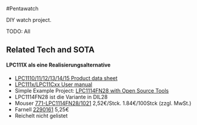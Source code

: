 #Pentawatch

DIY watch project.

TODO: All

## Related Tech and SOTA

#### LPC111X als eine Realisierungsalternative

* [LPC1110/11/12/13/14/15 Product data sheet](http://www.nxp.com/documents/data_sheet/LPC111X.pdf)
* [LPC111x/LPC11Cxx User manual](http://www.nxp.com/documents/user_manual/UM10398.pdf)
* Simple Example Project: [LPC1114FN28 with Open Source Tools](http://www.meatandnetworking.com/tutorials/lpc1114fn28-with-open-source-tools/)
* LPC1114FN28 ist die Variante in DIL28
 * Mouser [771-LPC1114FN28/1021](http://www.mouser.de/ProductDetail/NXP/LPC1114FN28-10212/?qs=%2fha2pyFaduh8GaZSyND9uy3I%252b0Cqq%2fwTX5%252bLShzDIa4%3d) 2,52€/Stck. 1.84€/100Stck (zzgl. MwSt.)
 * Farnell [2290161](http://de.farnell.com/nxp/lpc1114fn28-102-12/32bit-mcu-ic-cortex-m0-50mhz-dip/dp/2290161?ost=LPC1114FN28) 5,25€
 * Reichelt nicht gelistet
